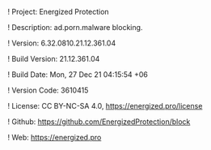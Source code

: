 ! Project: Energized Protection

! Description: ad.porn.malware blocking.

! Version: 6.32.0810.21.12.361.04

! Build Version: 21.12.361.04

! Build Date: Mon, 27 Dec 21 04:15:54 +06

! Version Code: 3610415

! License: CC BY-NC-SA 4.0, https://energized.pro/license

! Github: https://github.com/EnergizedProtection/block

! Web: https://energized.pro
